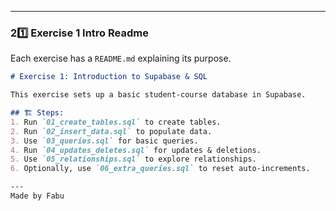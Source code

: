 
---

### **2️1️⃣ Exercise 1 Intro Readme**
Each exercise has a `README.md` explaining its purpose.
```md
# Exercise 1: Introduction to Supabase & SQL

This exercise sets up a basic student-course database in Supabase.

## 🏗️ Steps:
1. Run `01_create_tables.sql` to create tables.
2. Run `02_insert_data.sql` to populate data.
3. Use `03_queries.sql` for basic queries.
4. Run `04_updates_deletes.sql` for updates & deletions.
5. Use `05_relationships.sql` to explore relationships.
6. Optionally, use `06_extra_queries.sql` to reset auto-increments.

---
Made by Fabu
